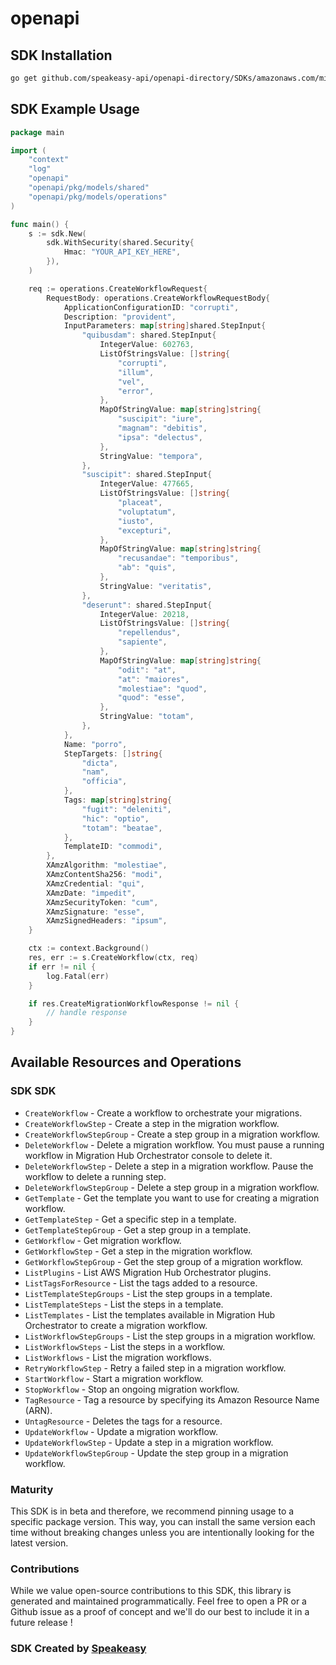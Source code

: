 # openapi

<!-- Start SDK Installation -->
## SDK Installation

```bash
go get github.com/speakeasy-api/openapi-directory/SDKs/amazonaws.com/migrationhuborchestrator/2021-08-28/go
```
<!-- End SDK Installation -->

## SDK Example Usage
<!-- Start SDK Example Usage -->
```go
package main

import (
    "context"
    "log"
    "openapi"
    "openapi/pkg/models/shared"
    "openapi/pkg/models/operations"
)

func main() {
    s := sdk.New(
        sdk.WithSecurity(shared.Security{
            Hmac: "YOUR_API_KEY_HERE",
        }),
    )

    req := operations.CreateWorkflowRequest{
        RequestBody: operations.CreateWorkflowRequestBody{
            ApplicationConfigurationID: "corrupti",
            Description: "provident",
            InputParameters: map[string]shared.StepInput{
                "quibusdam": shared.StepInput{
                    IntegerValue: 602763,
                    ListOfStringsValue: []string{
                        "corrupti",
                        "illum",
                        "vel",
                        "error",
                    },
                    MapOfStringValue: map[string]string{
                        "suscipit": "iure",
                        "magnam": "debitis",
                        "ipsa": "delectus",
                    },
                    StringValue: "tempora",
                },
                "suscipit": shared.StepInput{
                    IntegerValue: 477665,
                    ListOfStringsValue: []string{
                        "placeat",
                        "voluptatum",
                        "iusto",
                        "excepturi",
                    },
                    MapOfStringValue: map[string]string{
                        "recusandae": "temporibus",
                        "ab": "quis",
                    },
                    StringValue: "veritatis",
                },
                "deserunt": shared.StepInput{
                    IntegerValue: 20218,
                    ListOfStringsValue: []string{
                        "repellendus",
                        "sapiente",
                    },
                    MapOfStringValue: map[string]string{
                        "odit": "at",
                        "at": "maiores",
                        "molestiae": "quod",
                        "quod": "esse",
                    },
                    StringValue: "totam",
                },
            },
            Name: "porro",
            StepTargets: []string{
                "dicta",
                "nam",
                "officia",
            },
            Tags: map[string]string{
                "fugit": "deleniti",
                "hic": "optio",
                "totam": "beatae",
            },
            TemplateID: "commodi",
        },
        XAmzAlgorithm: "molestiae",
        XAmzContentSha256: "modi",
        XAmzCredential: "qui",
        XAmzDate: "impedit",
        XAmzSecurityToken: "cum",
        XAmzSignature: "esse",
        XAmzSignedHeaders: "ipsum",
    }

    ctx := context.Background()
    res, err := s.CreateWorkflow(ctx, req)
    if err != nil {
        log.Fatal(err)
    }

    if res.CreateMigrationWorkflowResponse != nil {
        // handle response
    }
}
```
<!-- End SDK Example Usage -->

<!-- Start SDK Available Operations -->
## Available Resources and Operations

### SDK SDK

* `CreateWorkflow` - Create a workflow to orchestrate your migrations.
* `CreateWorkflowStep` - Create a step in the migration workflow.
* `CreateWorkflowStepGroup` - Create a step group in a migration workflow.
* `DeleteWorkflow` - Delete a migration workflow. You must pause a running workflow in Migration Hub Orchestrator console to delete it.
* `DeleteWorkflowStep` - Delete a step in a migration workflow. Pause the workflow to delete a running step.
* `DeleteWorkflowStepGroup` - Delete a step group in a migration workflow.
* `GetTemplate` - Get the template you want to use for creating a migration workflow.
* `GetTemplateStep` - Get a specific step in a template.
* `GetTemplateStepGroup` - Get a step group in a template.
* `GetWorkflow` - Get migration workflow.
* `GetWorkflowStep` - Get a step in the migration workflow.
* `GetWorkflowStepGroup` - Get the step group of a migration workflow.
* `ListPlugins` - List AWS Migration Hub Orchestrator plugins.
* `ListTagsForResource` - List the tags added to a resource.
* `ListTemplateStepGroups` - List the step groups in a template.
* `ListTemplateSteps` - List the steps in a template.
* `ListTemplates` - List the templates available in Migration Hub Orchestrator to create a migration workflow.
* `ListWorkflowStepGroups` - List the step groups in a migration workflow.
* `ListWorkflowSteps` - List the steps in a workflow.
* `ListWorkflows` - List the migration workflows.
* `RetryWorkflowStep` - Retry a failed step in a migration workflow.
* `StartWorkflow` - Start a migration workflow.
* `StopWorkflow` - Stop an ongoing migration workflow.
* `TagResource` - Tag a resource by specifying its Amazon Resource Name (ARN).
* `UntagResource` - Deletes the tags for a resource.
* `UpdateWorkflow` - Update a migration workflow.
* `UpdateWorkflowStep` - Update a step in a migration workflow.
* `UpdateWorkflowStepGroup` - Update the step group in a migration workflow.
<!-- End SDK Available Operations -->

### Maturity

This SDK is in beta and therefore, we recommend pinning usage to a specific package version.
This way, you can install the same version each time without breaking changes unless you are intentionally
looking for the latest version.

### Contributions

While we value open-source contributions to this SDK, this library is generated and maintained programmatically.
Feel free to open a PR or a Github issue as a proof of concept and we'll do our best to include it in a future release !

### SDK Created by [Speakeasy](https://docs.speakeasyapi.dev/docs/using-speakeasy/client-sdks)
